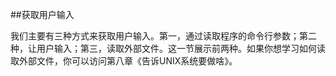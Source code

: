 ##获取用户输入

我们主要有三种方式来获取用户输入。第一，通过读取程序的命令行参数；第二种，让用户输入；第三，读取外部文件。这一节展示前两种。如果你想学习如何读取外部文件，你可以访问第八章《告诉UNIX系统要做啥》。